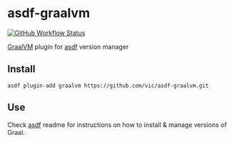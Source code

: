 # asdf-graalvm

[![GitHub Workflow Status](https://img.shields.io/github/workflow/status/vic/asdf-graalvm/plugin-test?style=flat-square)](https://github.com/vic/asdf-graalvm/actions)

[GraalVM](https://www.graalvm.org/) plugin for [asdf](https://github.com/asdf-vm/asdf) version manager

## Install

```shell
asdf plugin-add graalvm https://github.com/vic/asdf-graalvm.git
```

## Use

Check [asdf](https://github.com/asdf-vm/asdf) readme for instructions on how to install & manage versions of Graal.


